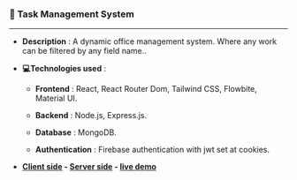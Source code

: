 ### :newspaper: Task Management System

<hr/>

- **Description** :
  A dynamic office management system. Where any work can be filtered by any field name..

- **💻Technologies used** :

  - **Frontend** : React, React Router Dom, Tailwind CSS, Flowbite, Material UI.

  - **Backend** : Node.js, Express.js.

  - **Database** : MongoDB.

  - **Authentication** : Firebase authentication with jwt set at cookies.

- **[Client side](https://github.com/emaduddin678/Task-Management-System.git) - [Server side](https://github.com/emaduddin678/Task-management-server.git) - [live demo](https://task-management-app-9f99e.web.app/)**
